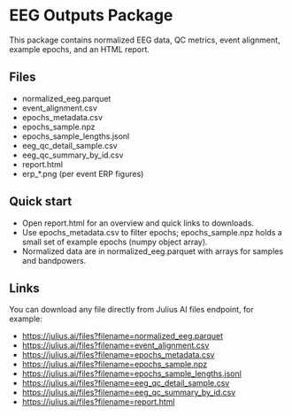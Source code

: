 # EEG Outputs Package

This package contains normalized EEG data, QC metrics, event alignment, example epochs, and an HTML report.

## Files
- normalized_eeg.parquet
- event_alignment.csv
- epochs_metadata.csv
- epochs_sample.npz
- epochs_sample_lengths.jsonl
- eeg_qc_detail_sample.csv
- eeg_qc_summary_by_id.csv
- report.html
- erp_*.png (per event ERP figures)

## Quick start
- Open report.html for an overview and quick links to downloads.
- Use epochs_metadata.csv to filter epochs; epochs_sample.npz holds a small set of example epochs (numpy object array).
- Normalized data are in normalized_eeg.parquet with arrays for samples and bandpowers.

## Links
You can download any file directly from Julius AI files endpoint, for example:
- https://julius.ai/files?filename=normalized_eeg.parquet
- https://julius.ai/files?filename=event_alignment.csv
- https://julius.ai/files?filename=epochs_metadata.csv
- https://julius.ai/files?filename=epochs_sample.npz
- https://julius.ai/files?filename=epochs_sample_lengths.jsonl
- https://julius.ai/files?filename=eeg_qc_detail_sample.csv
- https://julius.ai/files?filename=eeg_qc_summary_by_id.csv
- https://julius.ai/files?filename=report.html
